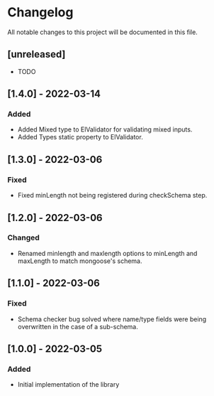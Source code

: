 # Changelog
All notable changes to this project will be documented in this file.

## [unreleased]
- TODO

## [1.4.0] - 2022-03-14
### Added
- Added Mixed type to ElValidator for validating mixed inputs.
- Added Types static property to ElValidator.

## [1.3.0] - 2022-03-06
### Fixed
- Fixed minLength not being registered during checkSchema step.

## [1.2.0] - 2022-03-06
### Changed
- Renamed minlength and maxlength options to minLength and maxLength to match mongoose's schema.

## [1.1.0] - 2022-03-06
### Fixed
- Schema checker bug solved where name/type fields were being overwritten in the case of a sub-schema.

## [1.0.0] - 2022-03-05
### Added
- Initial implementation of the library
